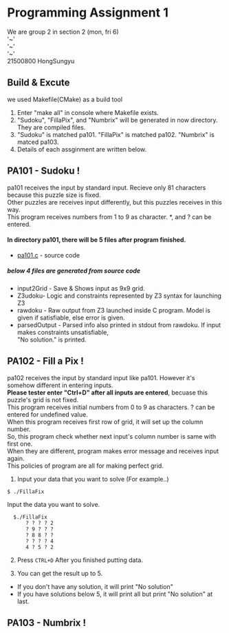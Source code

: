 # Programming Assignment 1

We are group 2 in section 2 (mon, fri 6)  
'~'  
'~'  
'~'  
21500800 HongSungyu  

## Build & Excute

we used Makefile(CMake) as a build tool  

1. Enter "make all" in console where Makefile exists.  
2. "Sudoku", "FillaPix", and "Numbrix" will be generated in now directory. They are compiled files.  
3. "Sudoku" is matched pa101. "FillaPix" is matched pa102. "Numbrix" is matced pa103.     
4. Details of each assginment are written below.  

## PA101 - Sudoku !

pa101 receives the input by standard input. Recieve only 81 characters because this puzzle size is fixed.  
Other puzzles are receives input differently, but this puzzles receives in this way.  
This program receives numbers from 1 to 9 as character. \*, and ? can be entered.  

#### In directory pa101, there will be 5 files after program finished.    
* [pa101.c](pa101/pa101.c) - source code  
##### below 4 files are generated from source code  
* input2Grid - Save & Shows input as 9x9 grid.  
* Z3udoku- Logic and constraints represented by Z3 syntax for launching Z3  
* rawdoku - Raw output from Z3 launched inside C program. Model is given if satisfiable, else error is given.    
* parsedOutput - Parsed info also printed in stdout from rawdoku. If input makes constraints unsatisfiable,  
"No solution." is printed.  

## PA102 - Fill a Pix !

pa102 receives the input by standard input like pa101. However it's somehow different in entering inputs.     
**Please tester enter "Ctrl+D" after all inputs are entered**, becuase this puzzle's grid is not fixed.  
This program receives initial numbers from 0 to 9 as characters. ? can be entered for undefined value.  
When this program receives first row of grid, it will set up the column number.  
So, this program check whether next input's column number is same with first one.  
When they are different, program makes error message and receives input again.  
This policies of program are all for making perfect grid.  

1. Input your data that you want to solve (For example..)

``` $ ./FillaFix ```

Input the data you want to solve.

```
  $./FillaFix         
      ? ? ? ? 2   
      ? 9 ? ? ?  
      ? 8 8 ? ?  
      ? ? ? ? 4  
      4 ? 5 ? 2   
```

2. Press ```CTRL+D``` After you finished putting data.


3. You can get the result up to 5.
 
-    If you don't have any solution, it will print "No solution"
-    If you have solutions below 5, it will print all but print "No solution" at last.


## PA103 - Numbrix !

